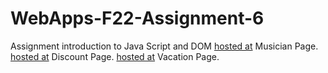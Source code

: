 # WebApps-F22-Assignment-6
Assignment introduction to Java Script and DOM
[hosted at](https://github.com/44-563-Web-Apps-F22/44563-webapps-assignment-6-SaiTej10132/blob/fce481bbcd7f8198c9f1aa6121e1068790526f51/musician.html) Musician Page.
[hosted at](https://github.com/44-563-Web-Apps-F22/44563-webapps-assignment-6-SaiTej10132/blob/fce481bbcd7f8198c9f1aa6121e1068790526f51/discount.html) Discount Page.
[hosted at](https://github.com/44-563-Web-Apps-F22/44563-webapps-assignment-6-SaiTej10132/blob/fce481bbcd7f8198c9f1aa6121e1068790526f51/vacation.html) Vacation Page.



